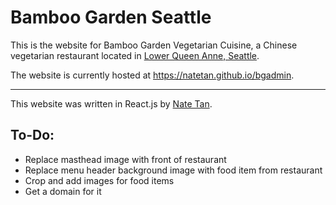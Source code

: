 # Bamboo Garden Seattle
This is the website for Bamboo Garden Vegetarian Cuisine, a Chinese vegetarian restaurant located in [Lower Queen Anne, Seattle](https://www.google.com/maps/place/Bamboo+Garden+Vegetarian+Cuisine/@47.6255683,-122.3516579,17z/data=!3m1!4b1!4m5!3m4!1s0x54901540cf86e2eb:0x9502562781291d81!8m2!3d47.6255647!4d-122.3494692).  

The website is currently hosted at https://natetan.github.io/bgadmin.

---
This website was written in React.js by [Nate Tan](https://github.com/natetan). 

## To-Do:
- Replace masthead image with front of restaurant
- Replace menu header background image with food item from restaurant
- Crop and add images for food items
- Get a domain for it